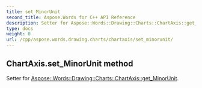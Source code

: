 ```yaml
---
title: set_MinorUnit
second_title: Aspose.Words for C++ API Reference
description: Setter for Aspose::Words::Drawing::Charts::ChartAxis::get_MinorUnit. 
type: docs
weight: 0
url: /cpp/aspose.words.drawing.charts/chartaxis/set_minorunit/
---
```

## ChartAxis.set_MinorUnit method


Setter for [Aspose::Words::Drawing::Charts::ChartAxis::get_MinorUnit](./get_minorunit/).

